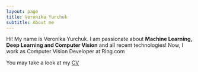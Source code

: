 ```yaml
---
layout: page
title: Veronika Yurchuk 
subtitle: About me
---
```

Hi! My name is Veronika Yurchuk. I am passionate about **Machine Learning, Deep Learning and Computer Vision** and all recent technologies! Now, I work as Computer Vision Developer at Ring.com 

You may take a look at my [CV](https://drive.google.com/open?id=1hEIvlhhxYTEeaJierytyubbT4x2oJvw_)
